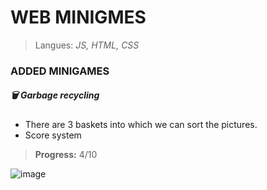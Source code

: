 
# WEB MINIGMES
> Langues: *JS, HTML, CSS*

### ADDED MINIGAMES

##### 🗑️ Garbage recycling
 - There are 3 baskets into which we can sort the pictures.
 - Score system 
 > **Progress:** 4/10

![image](https://user-images.githubusercontent.com/110401497/230053920-74612c57-fa82-4d1d-b37c-49a4743a74c2.png)
